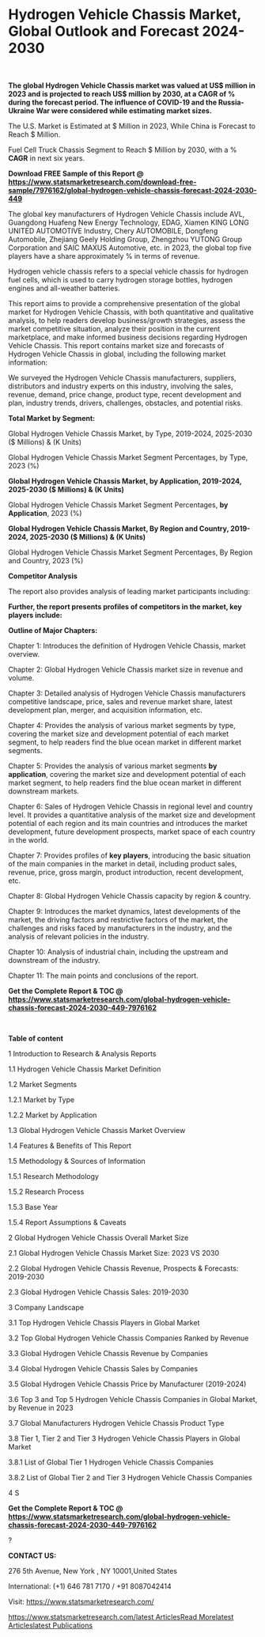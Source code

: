 <h1>Hydrogen Vehicle Chassis Market, Global Outlook and Forecast 2024-2030</h1><br/><p><strong>The global Hydrogen Vehicle Chassis market was valued at US$ million in 2023 and is projected to reach US$ million by 2030, at a <strong>CAGR</strong> of % during the forecast period. The influence of COVID-19 and the Russia-Ukraine War were considered while estimating market sizes.</strong></p>
 
 
 
 <p>The U.S. Market is Estimated at $ Million in 2023, While China is Forecast to Reach $ Million.</p>
 
 
 
 <p>Fuel Cell Truck Chassis Segment to Reach $ Million by 2030, with a % <strong>CAGR</strong> in next six years.</p>
 
 
 
 <p><strong>Download FREE Sample of this Report @ <a href="https://www.statsmarketresearch.com/download-free-sample/7976162/global-hydrogen-vehicle-chassis-forecast-2024-2030-449">https://www.statsmarketresearch.com/download-free-sample/7976162/global-hydrogen-vehicle-chassis-forecast-2024-2030-449</a></strong></p>
 
 
 
 <p>The global key manufacturers of Hydrogen Vehicle Chassis include AVL, Guangdong Huafeng New Energy Technology, EDAG, Xiamen KING LONG UNITED AUTOMOTIVE Industry, Chery AUTOMOBILE, Dongfeng Automobile, Zhejiang Geely Holding Group, Zhengzhou YUTONG Group Corporation and SAIC MAXUS Automotive, etc. in 2023, the global top five players have a share approximately % in terms of revenue.</p>
 
 
 
 <p>Hydrogen vehicle chassis refers to a special vehicle chassis for hydrogen fuel cells, which is used to carry hydrogen storage bottles, hydrogen engines and all-weather batteries.</p>
 
 
 
 <p>This report aims to provide a comprehensive presentation of the global market for Hydrogen Vehicle Chassis, with both quantitative and qualitative analysis, to help readers develop business/growth strategies, assess the market competitive situation, analyze their position in the current marketplace, and make informed business decisions regarding Hydrogen Vehicle Chassis. This report contains market size and forecasts of Hydrogen Vehicle Chassis in global, including the following market information:</p>
 
 
 
 <p>We surveyed the Hydrogen Vehicle Chassis manufacturers, suppliers, distributors and industry experts on this industry, involving the sales, revenue, demand, price change, product type, recent development and plan, industry trends, drivers, challenges, obstacles, and potential risks.</p>
 
 
 
 <p><strong>Total Market by Segment:</strong></p>
 
 
 
 <p>Global Hydrogen Vehicle Chassis Market, by Type, 2019-2024, 2025-2030 ($ Millions) & (K Units)</p>
 
 
 
 <p>Global Hydrogen Vehicle Chassis Market Segment Percentages, by Type, 2023 (%)</p>
 
 
 
 <p><strong>Global Hydrogen Vehicle Chassis Market, <strong>by Application</strong>, 2019-2024, 2025-2030 ($ Millions) & (K Units)</strong></p>
 
 
 
 <p>Global Hydrogen Vehicle Chassis Market Segment Percentages, <strong>by Application</strong>, 2023 (%)</p>
 
 
 
 <p><strong>Global Hydrogen Vehicle Chassis Market, By Region and Country, 2019-2024, 2025-2030 ($ Millions) & (K Units)</strong></p>
 
 
 
 <p>Global Hydrogen Vehicle Chassis Market Segment Percentages, By Region and Country, 2023 (%)</p>
 
 
 
 <p><strong>Competitor Analysis</strong></p>
 
 
 
 <p>The report also provides analysis of leading market participants including:</p>
 
 
 
 <p><strong>Further, the report presents profiles of competitors in the market, <strong>key players</strong> include:</strong></p>
 
 
 
 <p><strong>Outline of Major Chapters:</strong></p>
 
 
 
 <p>Chapter 1: Introduces the definition of Hydrogen Vehicle Chassis, market overview.</p>
 
 
 
 <p>Chapter 2: Global Hydrogen Vehicle Chassis market size in revenue and volume.</p>
 
 
 
 <p>Chapter 3: Detailed analysis of Hydrogen Vehicle Chassis manufacturers competitive landscape, price, sales and revenue market share, latest development plan, merger, and acquisition information, etc.</p>
 
 
 
 <p>Chapter 4: Provides the analysis of various market segments by type, covering the market size and development potential of each market segment, to help readers find the blue ocean market in different market segments.</p>
 
 
 
 <p>Chapter 5: Provides the analysis of various market segments <strong>by application</strong>, covering the market size and development potential of each market segment, to help readers find the blue ocean market in different downstream markets.</p>
 
 
 
 <p>Chapter 6: Sales of Hydrogen Vehicle Chassis in regional level and country level. It provides a quantitative analysis of the market size and development potential of each region and its main countries and introduces the market development, future development prospects, market space of each country in the world.</p>
 
 
 
 <p>Chapter 7: Provides profiles of <strong>key players</strong>, introducing the basic situation of the main companies in the market in detail, including product sales, revenue, price, gross margin, product introduction, recent development, etc.</p>
 
 
 
 <p>Chapter 8: Global Hydrogen Vehicle Chassis capacity by region & country.</p>
 
 
 
 <p>Chapter 9: Introduces the market dynamics, latest developments of the market, the driving factors and restrictive factors of the market, the challenges and risks faced by manufacturers in the industry, and the analysis of relevant policies in the industry.</p>
 
 
 
 <p>Chapter 10: Analysis of industrial chain, including the upstream and downstream of the industry.</p>
 
 
 
 <p>Chapter 11: The main points and conclusions of the report.</p>
 
 
 
 <div><b>Get the Complete Report & TOC @ <a href="https://www.statsmarketresearch.com/global-hydrogen-vehicle-chassis-forecast-2024-2030-449-7976162">https://www.statsmarketresearch.com/global-hydrogen-vehicle-chassis-forecast-2024-2030-449-7976162</a></b></div>
 
 
 
 <p><br />
 
 <b>Table of content</b></p>
 
 
 
 <p>1 Introduction to Research & Analysis Reports<br />
 
 1.1 Hydrogen Vehicle Chassis Market Definition<br />
 
 1.2 Market Segments<br />
 
 1.2.1 Market by Type<br />
 
 1.2.2 Market by Application<br />
 
 1.3 Global Hydrogen Vehicle Chassis Market Overview<br />
 
 1.4 Features & Benefits of This Report<br />
 
 1.5 Methodology & Sources of Information<br />
 
 1.5.1 Research Methodology<br />
 
 1.5.2 Research Process<br />
 
 1.5.3 Base Year<br />
 
 1.5.4 Report Assumptions & Caveats<br />
 
 2 Global Hydrogen Vehicle Chassis Overall Market Size<br />
 
 2.1 Global Hydrogen Vehicle Chassis Market Size: 2023 VS 2030<br />
 
 2.2 Global Hydrogen Vehicle Chassis Revenue, Prospects & Forecasts: 2019-2030<br />
 
 2.3 Global Hydrogen Vehicle Chassis Sales: 2019-2030<br />
 
 3 Company Landscape<br />
 
 3.1 Top Hydrogen Vehicle Chassis Players in Global Market<br />
 
 3.2 Top Global Hydrogen Vehicle Chassis Companies Ranked by Revenue<br />
 
 3.3 Global Hydrogen Vehicle Chassis Revenue by Companies<br />
 
 3.4 Global Hydrogen Vehicle Chassis Sales by Companies<br />
 
 3.5 Global Hydrogen Vehicle Chassis Price by Manufacturer (2019-2024)<br />
 
 3.6 Top 3 and Top 5 Hydrogen Vehicle Chassis Companies in Global Market, by Revenue in 2023<br />
 
 3.7 Global Manufacturers Hydrogen Vehicle Chassis Product Type<br />
 
 3.8 Tier 1, Tier 2 and Tier 3 Hydrogen Vehicle Chassis Players in Global Market<br />
 
 3.8.1 List of Global Tier 1 Hydrogen Vehicle Chassis Companies<br />
 
 3.8.2 List of Global Tier 2 and Tier 3 Hydrogen Vehicle Chassis Companies<br />
 
 4 S</p>
 
 
 
 <div><b>Get the Complete Report & TOC @ <a href="https://www.statsmarketresearch.com/global-hydrogen-vehicle-chassis-forecast-2024-2030-449-7976162">https://www.statsmarketresearch.com/global-hydrogen-vehicle-chassis-forecast-2024-2030-449-7976162</a></b></div>
 
 
 
 <p>? </p>
 
 
 
 <p><b>CONTACT US:</b><br />
 
 276 5th Avenue, New York , NY 10001,United States<br />
 
 International: (+1) 646 781 7170 / +91 8087042414<br />
 
 Visit: <a href="https://www.statsmarketresearch.com/">https://www.statsmarketresearch.com/</a><br />
 
 <a href="https://gyeongbokgung.com">https://www.statsmarketresearch.com/</a><a href="https://hallyeomaritime.com">latest Articles</a><a href="https://jingwansa.com">Read More</a><a href="https://nguoiviet.jp/">latest Articles</a><a href="https://www.intelmarketresearch.com/">latest Publications</a></p>